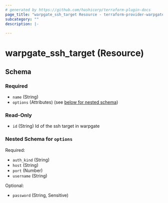 ```yaml
---
# generated by https://github.com/hashicorp/terraform-plugin-docs
page_title: "warpgate_ssh_target Resource - terraform-provider-warpgate"
subcategory: ""
description: |-
  
---
```


# warpgate_ssh_target (Resource)





<!-- schema generated by tfplugindocs -->
## Schema

### Required

- `name` (String)
- `options` (Attributes) (see [below for nested schema](#nestedatt--options))

### Read-Only

- `id` (String) Id of the ssh target in warpgate

<a id="nestedatt--options"></a>
### Nested Schema for `options`

Required:

- `auth_kind` (String)
- `host` (String)
- `port` (Number)
- `username` (String)

Optional:

- `password` (String, Sensitive)


